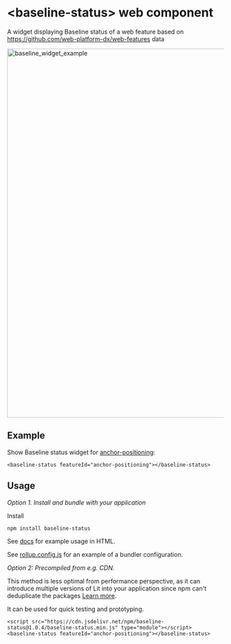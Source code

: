 # &lt;baseline-status> web component

A widget displaying Baseline status of a web feature based on
https://github.com/web-platform-dx/web-features data

<img width="859" alt="baseline_widget_example" src="https://github.com/GoogleChrome/baseline-status/assets/1914261/3171ee2d-6949-47c9-8328-b79e467813f7">

## Example

Show Baseline status widget for
[anchor-positioning](https://github.com/web-platform-dx/web-features/blob/main/features/anchor-positioning.yml):

```
<baseline-status featureId="anchor-positioning"></baseline-status>
```

## Usage

*Option 1. Install and bundle with your application*

Install

```
npm install baseline-status
```

See [docs](https://github.com/GoogleChrome/baseline-status/blob/main/docs/index.html)
for example usage in HTML.

See [rollup.config.js](https://github.com/GoogleChrome/baseline-status/blob/main/rollup.config.js)
for an example of a bundler configuration.

*Option 2: Precompiled from e.g. CDN.*

This method is less optimal from performance perspective, as it can introduce
multiple versions of Lit into your application since npm can't deduplicate
the packages
[Learn more](https://lit.dev/docs/tools/publishing/#don%27t-bundle-minify-or-optimize-modules).

It can be used for quick testing and prototyping.

```
<script src="https://cdn.jsdelivr.net/npm/baseline-status@1.0.4/baseline-status.min.js" type="module"></script>
<baseline-status featureId="anchor-positioning"></baseline-status>
```
